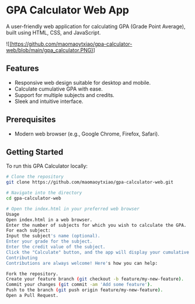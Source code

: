 # GPA Calculator Web App

A user-friendly web application for calculating GPA (Grade Point Average), built using HTML, CSS, and JavaScript.

![[(https://github.com/maomaoytxiao/gpa-calculator-web/blob/main/gpa_calculator.PNG)](https://github.com/maomaoytxiao/GPA_calculator/blob/main/gpa_calculator.PNG)]

## Features

- Responsive web design suitable for desktop and mobile.
- Calculate cumulative GPA with ease.
- Support for multiple subjects and credits.
- Sleek and intuitive interface.

## Prerequisites

- Modern web browser (e.g., Google Chrome, Firefox, Safari).

## Getting Started

To run this GPA Calculator locally:

```bash
# Clone the repository
git clone https://github.com/maomaoytxiao/gpa-calculator-web.git

# Navigate into the directory
cd gpa-calculator-web

# Open the index.html in your preferred web browser
Usage
Open index.html in a web browser.
Enter the number of subjects for which you wish to calculate the GPA.
For each subject:
Input the subject's name (optional).
Enter your grade for the subject.
Enter the credit value of the subject.
Click the "Calculate" button, and the app will display your cumulative GPA.
Contributing
Contributions are always welcome! Here's how you can help:

Fork the repository.
Create your feature branch (git checkout -b feature/my-new-feature).
Commit your changes (git commit -am 'Add some feature').
Push to the branch (git push origin feature/my-new-feature).
Open a Pull Request.
